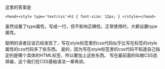 这里的答案是

    <head><style type='text/css'>h1 { font-size: 12px; } </style></head>

虽然设置了type属性，写成一行，但不影响正确性。正常使用时，大都设置type属性。

聪明的读者应该已经发现了，写在style标签里的css代码似乎比写在标签的style属性的css代码多了些东西。
是的，因为写在style标签里的css代码不知道自己指定的是哪个具体的HTML标签，所以要加上这些东西。
写在最前面的叫做CSS选择器，这个我们在CSS基础语法一章再讲。